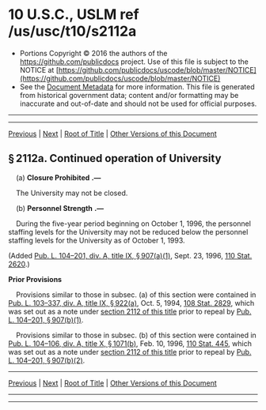 ---
---

# 10 U.S.C., USLM ref /us/usc/t10/s2112a

* Portions Copyright © 2016 the authors of the https://github.com/publicdocs project.
  Use of this file is subject to the NOTICE at [https://github.com/publicdocs/uscode/blob/master/NOTICE](https://github.com/publicdocs/uscode/blob/master/NOTICE)
* See the [Document Metadata](././../../../../../..//README.md) for more information.
  This file is generated from historical government data; content and/or formatting may be inaccurate and out-of-date and should not be used for official purposes.

----------
----------

[Previous](./../../../../../..//us/usc/t10/stA/ptIII/ch104/m__us_usc_t10_s2112.md) | [Next](./../../../../../..//us/usc/t10/stA/ptIII/ch104/m__us_usc_t10_s2113.md) | [Root of Title](./../../../../../../) | [Other Versions of this Document](https://publicdocs.github.io/go/links?ns=uslm&ref=%2Fus%2Fusc%2Ft10%2Fs2112a)

## § 2112a. Continued operation of University

    (a)  __Closure Prohibited__  __.—__ 

    The University may not be closed.

    (b)  __Personnel Strength__  __.—__ 

    During the five-year period beginning on October 1, 1996, the personnel staffing levels for the University may not be reduced below the personnel staffing levels for the University as of October 1, 1993.

(Added [Pub. L. 104–201, div. A, title IX, § 907(a)(1)][/us/pl/104/201/s907/a/1], Sept. 23, 1996, [110 Stat. 2620][/us/stat/110/2620].)

 __Prior Provisions__ 

    Provisions similar to those in subsec. (a) of this section were contained in [Pub. L. 103–337, div. A, title IX, § 922(a)][/us/pl/103/337/s922/a], Oct. 5, 1994, [108 Stat. 2829][/us/stat/108/2829], which was set out as a note under [section 2112 of this title][/us/usc/t10/s2112] prior to repeal by [Pub. L. 104–201, § 907(b)(1)][/us/pl/104/201/s907/b/1].

    Provisions similar to those in subsec. (b) of this section were contained in [Pub. L. 104–106, div. A, title X, § 1071(b)][/us/pl/104/106/s1071/b], Feb. 10, 1996, [110 Stat. 445][/us/stat/110/445], which was set out as a note under [section 2112 of this title][/us/usc/t10/s2112] prior to repeal by [Pub. L. 104–201, § 907(b)(2)][/us/pl/104/201/s907/b/2].

----------

[Previous](./../../../../../..//us/usc/t10/stA/ptIII/ch104/m__us_usc_t10_s2112.md) | [Next](./../../../../../..//us/usc/t10/stA/ptIII/ch104/m__us_usc_t10_s2113.md) | [Root of Title](./../../../../../../) | [Other Versions of this Document](https://publicdocs.github.io/go/links?ns=uslm&ref=%2Fus%2Fusc%2Ft10%2Fs2112a)

----------
----------

[/us/pl/104/201/s907/a/1]: https://publicdocs.github.io/go/links?ns=uslm&ref=%2Fus%2Fpl%2F104%2F201%2Fs907%2Fa%2F1
[/us/stat/110/2620]: https://publicdocs.github.io/go/links?ns=uslm&ref=%2Fus%2Fstat%2F110%2F2620
[/us/pl/103/337/s922/a]: https://publicdocs.github.io/go/links?ns=uslm&ref=%2Fus%2Fpl%2F103%2F337%2Fs922%2Fa
[/us/stat/108/2829]: https://publicdocs.github.io/go/links?ns=uslm&ref=%2Fus%2Fstat%2F108%2F2829
[/us/usc/t10/s2112]: https://publicdocs.github.io/go/links?ns=uslm&ref=%2Fus%2Fusc%2Ft10%2Fs2112
[/us/pl/104/201/s907/b/1]: https://publicdocs.github.io/go/links?ns=uslm&ref=%2Fus%2Fpl%2F104%2F201%2Fs907%2Fb%2F1
[/us/pl/104/106/s1071/b]: https://publicdocs.github.io/go/links?ns=uslm&ref=%2Fus%2Fpl%2F104%2F106%2Fs1071%2Fb
[/us/stat/110/445]: https://publicdocs.github.io/go/links?ns=uslm&ref=%2Fus%2Fstat%2F110%2F445
[/us/usc/t10/s2112]: https://publicdocs.github.io/go/links?ns=uslm&ref=%2Fus%2Fusc%2Ft10%2Fs2112
[/us/pl/104/201/s907/b/2]: https://publicdocs.github.io/go/links?ns=uslm&ref=%2Fus%2Fpl%2F104%2F201%2Fs907%2Fb%2F2


